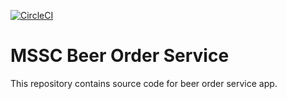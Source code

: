 [![CircleCI](https://circleci.com/gh/springframeworkguru/mssc-beer-order-service.svg?style=svg)](https://circleci.com/gh/springframeworkguru/mssc-beer-order-service)

# MSSC Beer Order Service

This repository contains source code for beer order service app.

